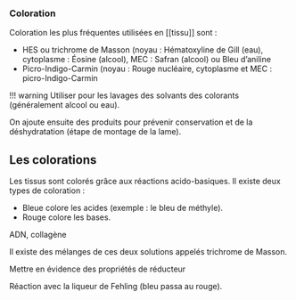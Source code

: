 ### Coloration

Coloration les plus fréquentes utilisées en [[tissu]] sont :

* HES ou trichrome de Masson (noyau : Hématoxyline de Gill (eau), cytoplasme : Éosine (alcool), MEC : Safran (alcool) ou Bleu d’aniline
* Picro-Indigo-Carmin (noyau : Rouge nucléaire, cytoplasme et MEC : picro-Indigo-Carmin

!!! warning
    Utiliser pour les lavages des solvants des colorants (généralement alcool ou eau).

On ajoute ensuite des produits pour prévenir conservation et de la déshydratation (étape de montage de la lame).
## Les colorations

Les tissus sont colorés grâce aux réactions acido-basiques. Il existe
deux types de coloration :

* Bleue colore les acides (exemple : le bleu de méthyle).
* Rouge colore les bases.

ADN, collagène

Il existe des mélanges de ces deux solutions appelés trichrome de Masson.

Mettre en évidence des propriétés de réducteur

Réaction avec la liqueur de Fehling (bleu passa au rouge).
